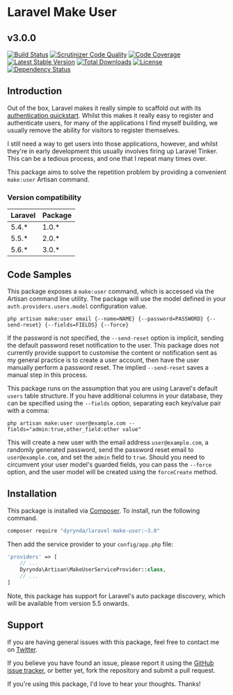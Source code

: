# Laravel Make User
## v3.0.0

[![Build Status](https://travis-ci.org/michaeldyrynda/laravel-make-user.svg?branch=master)](https://travis-ci.org/michaeldyrynda/laravel-make-user)
[![Scrutinizer Code Quality](https://scrutinizer-ci.com/g/michaeldyrynda/laravel-make-user/badges/quality-score.png?b=master)](https://scrutinizer-ci.com/g/michaeldyrynda/laravel-make-user/?branch=master)
[![Code Coverage](https://scrutinizer-ci.com/g/michaeldyrynda/laravel-make-user/badges/coverage.png?b=master)](https://scrutinizer-ci.com/g/michaeldyrynda/laravel-make-user/?branch=master)
[![Latest Stable Version](https://poser.pugx.org/dyrynda/laravel-make-user/v/stable)](https://packagist.org/packages/dyrynda/laravel-make-user)
[![Total Downloads](https://poser.pugx.org/dyrynda/laravel-make-user/downloads)](https://packagist.org/packages/dyrynda/laravel-make-user)
[![License](https://poser.pugx.org/dyrynda/laravel-make-user/license)](https://packagist.org/packages/dyrynda/laravel-make-user)
[![Dependency Status](https://www.versioneye.com/php/dyrynda:laravel-make-user/dev-master/badge?style=flat-square)](https://www.versioneye.com/php/dyrynda:laravel-make-user/dev-master)

## Introduction

Out of the box, Laravel makes it really simple to scaffold out with its [authentication quickstart](https://laravel.com/docs/5.4/authentication#authentication-quickstart). Whilst this makes it really easy to register and authenticate users, for many of the applications I find myself building, we usually remove the ability for visitors to register themselves.

I still need a way to get users into those applications, however, and whilst they're in early development this usually involves firing up Laravel Tinker. This can be a tedious process, and one that I repeat many times over.

This package aims to solve the repetition problem by providing a convenient `make:user` Artisan command.

### Version compatibility

Laravel | Package
:-------|:--------
5.4.*   | 1.0.*
5.5.*   | 2.0.*
5.6.*   | 3.0.*

## Code Samples

This package exposes a `make:user` command, which is accessed via the Artisan command line utility. The package will use the model defined in your `auth.providers.users.model` configuration value.

```
php artisan make:user email {--name=NAME} {--password=PASSWORD} {--send-reset} {--fields=FIELDS} {--force}
```

If the password is not specified, the `--send-reset` option is implicit, sending the default password reset notification to the user. This package does not currently provide support to customise the content or notification sent as my general practice is to create a user account, then have the user manually perform a password reset. The implied `--send-reset` saves a manual step in this process.

This package runs on the assumption that you are using Laravel's default `users` table structure. If you have additional columns in your database, they can be specified using the `--fields` option, separating each key/value pair with a comma:

```
php artisan make:user user@example.com --fields="admin:true,other_field:other value"
```

This will create a new user with the email address `user@example.com`, a randomly generated password, send the password reset email to `user@example.com`, and set the `admin` field to `true`. Should you need to circumvent your user model's guarded fields, you can pass the `--force` option, and the user model will be created using the `forceCreate` method.

## Installation

This package is installed via [Composer](https://getcomposer.org/). To install, run the following command.

```bash
composer require "dyrynda/laravel-make-user:~3.0"
```

Then add the service provider to your `config/app.php` file:

```php
'providers' => [
    // ...
    Dyrynda\Artisan\MakeUserServiceProvider::class,
    // ...
]
```

Note, this package has support for Laravel's auto package discovery, which will be available from version 5.5 onwards.

## Support

If you are having general issues with this package, feel free to contact me on [Twitter](https://twitter.com/michaeldyrynda).

If you believe you have found an issue, please report it using the [GitHub issue tracker](https://github.com/michaeldyrynda/laravel-make-user/issues), or better yet, fork the repository and submit a pull request.

If you're using this package, I'd love to hear your thoughts. Thanks!
